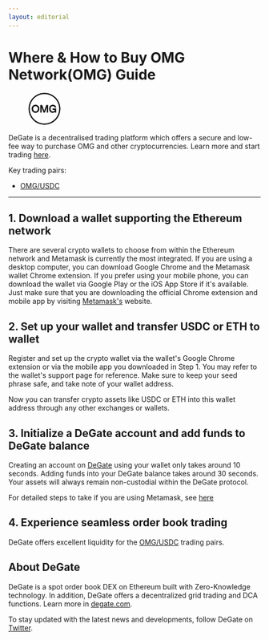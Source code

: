 ```yaml
---
layout: editorial
---
```


# Where & How to Buy OMG Network(OMG) Guide

<figure><img src="../.gitbook/assets/omg_0xd26114cd6ee289accf82350c8d8487fedb8a0c07.png" alt="OMG" width="64" style="border-radius: 50%;"><figcaption></figcaption></figure>

DeGate is a decentralised trading platform which offers a secure and low-fee way to purchase OMG and other cryptocurrencies. Learn more and start trading [here](https://app.degate.com/trade/USDC/0xd26114cd6ee289accf82350c8d8487fedb8a0c07?utm_source=howtobuy).&#x20;

Key trading pairs:

* [OMG/USDC](https://app.degate.com/trade/USDC/0xd26114cd6ee289accf82350c8d8487fedb8a0c07?utm_source=howtobuy)

***

## 1. Download a wallet supporting the Ethereum network

There are several crypto wallets to choose from within the Ethereum network and Metamask is currently the most integrated. If you are using a desktop computer, you can download Google Chrome and the Metamask wallet Chrome extension. If you prefer using your mobile phone, you can download the wallet via Google Play or the iOS App Store if it's available. Just make sure that you are downloading the official Chrome extension and mobile app by visiting [Metamask's](https://metamask.io/) website.

## 2. Set up your wallet and transfer USDC or ETH to wallet

Register and set up the crypto wallet via the wallet's Google Chrome extension or via the mobile app you downloaded in Step 1. You may refer to the wallet's support page for reference. Make sure to keep your seed phrase safe, and take note of your wallet address.&#x20;

Now you can transfer crypto assets like USDC or ETH into this wallet address through any other exchanges or wallets.

## 3. Initialize a DeGate account and add funds to DeGate balance

Creating an account on [DeGate](https://app.degate.com/?utm_source=OMG_howtobuy) using your wallet only takes around 10 seconds. Adding funds into your DeGate balance takes around 30 seconds. Your assets will always remain non-custodial within the DeGate protocol.

For detailed steps to take if you are using Metamask, see [here](https://docs.degate.com/v/product_en/main-features/wallet-connectivity/metamask)

## 4. Experience seamless order book trading

DeGate offers excellent liquidity for the [OMG/USDC](https://app.degate.com/trade/USDC/0xd26114cd6ee289accf82350c8d8487fedb8a0c07?utm_source=howtobuy) trading pairs.&#x20;

## About DeGate

DeGate is a spot order book DEX on Ethereum built with Zero-Knowledge technology. In addition, DeGate offers a decentralized grid trading and DCA functions. Learn more in [degate.com](https://degate.com/?utm_source=OMG_howtobuy).

To stay updated with the latest news and developments, follow DeGate on [Twitter](https://twitter.com/degatedex).
